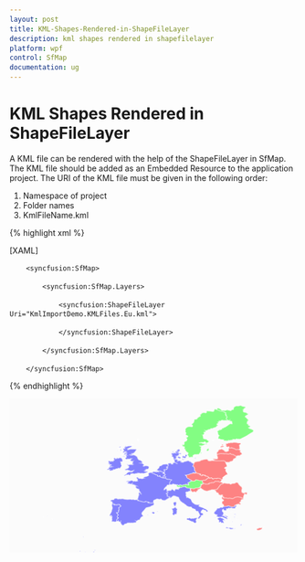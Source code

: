 ```yaml
---
layout: post
title: KML-Shapes-Rendered-in-ShapeFileLayer
description: kml shapes rendered in shapefilelayer
platform: wpf
control: SfMap
documentation: ug
---
```


# KML Shapes Rendered in ShapeFileLayer

A KML file can be rendered with the help of the ShapeFileLayer in SfMap. The KML file should be added as an Embedded Resource to the application project. The URI of the KML file must be given in the following order:

1. Namespace of project
2. Folder names
3. KmlFileName.kml



{% highlight xml %}


[XAML]



        <syncfusion:SfMap>

            <syncfusion:SfMap.Layers>

                <syncfusion:ShapeFileLayer Uri="KmlImportDemo.KMLFiles.Eu.kml">                    

                </syncfusion:ShapeFileLayer>

            </syncfusion:SfMap.Layers>

        </syncfusion:SfMap>

{% endhighlight %}

![](KML-Shapes-Rendered-in-ShapeFileLayer_images/KML-Shapes-Rendered-in-ShapeFileLayer_img1.png)



